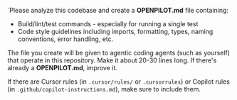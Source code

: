 `Please analyze this codebase and create a **OPENPILOT.md** file containing:

- Build/lint/test commands - especially for running a single test
- Code style guidelines including imports, formatting, types, naming conventions, error handling, etc.

The file you create will be given to agentic coding agents (such as yourself) that operate in this repository. Make it about 20-30 lines long.
If there's already a **OPENPILOT.md**, improve it.

If there are Cursor rules (in `.cursor/rules/` or `.cursorrules`) or Copilot rules (in `.github/copilot-instructions.md`), make sure to include them.
